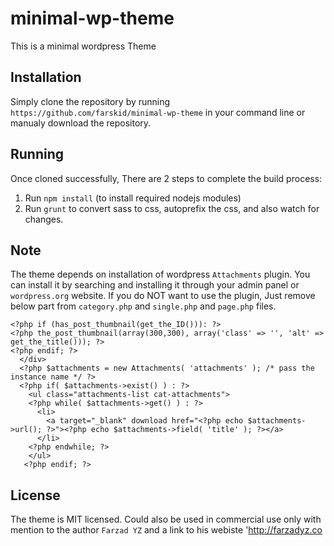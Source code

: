 # minimal-wp-theme
This is a minimal wordpress Theme

## Installation
Simply clone the repository by running `https://github.com/farskid/minimal-wp-theme` in your command line or manualy download the repository.

## Running
Once cloned successfully, There are 2 steps to complete the build process:

1. Run `npm install` (to install required nodejs modules)
2. Run `grunt` to convert sass to css, autoprefix the css, and also watch for changes.

## Note
The theme depends on installation of wordpress `Attachments` plugin. You can install it by searching and installing it through your admin panel or `wordpress.org` website.
If you do NOT want to use the plugin, Just remove below part from `category.php` and `single.php` and `page.php` files.
```
<?php if (has_post_thumbnail(get_the_ID())): ?>
<?php the_post_thumbnail(array(300,300), array('class' => '', 'alt' => get_the_title())); ?>
<?php endif; ?>
  </div>
  <?php $attachments = new Attachments( 'attachments' ); /* pass the instance name */ ?>
  <?php if( $attachments->exist() ) : ?>
    <ul class="attachments-list cat-attachments">
    <?php while( $attachments->get() ) : ?>
      <li>
        <a target="_blank" download href="<?php echo $attachments->url(); ?>"><?php echo $attachments->field( 'title' ); ?></a>
      </li>
    <?php endwhile; ?>
    </ul>
   <?php endif; ?>
```   
## License
The theme is MIT licensed. Could also be used in commercial use only with mention to the author `Farzad YZ` and a link to his webiste 'http://farzadyz.co
